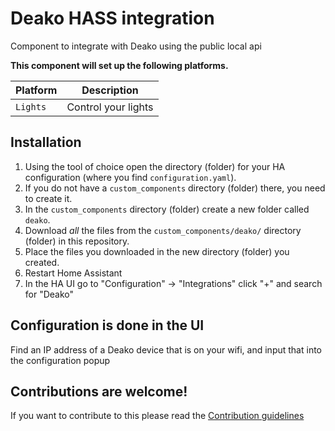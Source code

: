 # Deako HASS integration

Component to integrate with Deako using the public local api

**This component will set up the following platforms.**

Platform | Description
-- | --
`Lights` | Control your lights

## Installation

1. Using the tool of choice open the directory (folder) for your HA configuration (where you find `configuration.yaml`).
2. If you do not have a `custom_components` directory (folder) there, you need to create it.
3. In the `custom_components` directory (folder) create a new folder called `deako`.
4. Download _all_ the files from the `custom_components/deako/` directory (folder) in this repository.
5. Place the files you downloaded in the new directory (folder) you created.
6. Restart Home Assistant
7. In the HA UI go to "Configuration" -> "Integrations" click "+" and search for "Deako"

## Configuration is done in the UI

Find an IP address of a Deako device that is on your wifi, and input that into the configuration popup

<!---->

## Contributions are welcome!

If you want to contribute to this please read the [Contribution guidelines](CONTRIBUTING.md)
